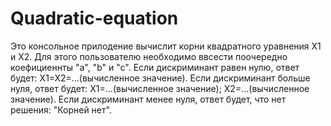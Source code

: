 # Quadratic-equation
Это консольное прилодение вычислит корни квадратного уравнения Х1 и Х2.
Для этого пользователю необходимо ввсести поочередно коефициеннты "а", "b" и "с".
Если дискриминант равен нулю, ответ будет: Х1=Х2=...(вычисленное значение).
Если дискриминант больше нуля, ответ будет: Х1=...(вычисленное значение); Х2=...(вычисленное значение).
Если дискриминант менее нуля, ответ будет, что нет решения: "Корней нет".
